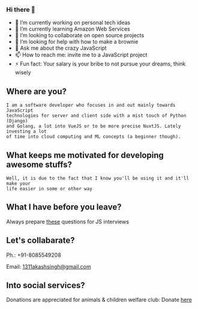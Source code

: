 ### Hi there 👋

- 🔭 I’m currently working on personal tech ideas
- 🌱 I’m currently learning Amazon Web Services
- 👯 I’m looking to collaborate on open source projects
- 🤔 I’m looking for help with how to make a brownie
- 💬 Ask me about the crazy JavaScript
- 📫 How to reach me: invite me to a JavaScript project
- ⚡ Fun fact: Your salary is your bribe to not pursue your dreams, think wisely

## Where are you?
 ```
 I am a software developer who focuses in and out mainly towards JavaScript
 technologies for server and client side with a mist touch of Python (Django)
 and Golang, a lot into VueJS or to be more precise NuxtJS. Lately investing a lot
 of time into cloud computing and ML concepts (a beginner though).
 ```
 
## What keeps me motivated for developing awesome stuffs?
```
Well, it is due to the fact that I know you'll be using it and it'll make your 
life easier in some or other way
```

## What I have before you leave?

   Always prepare [these](https://dmitripavlutin.com/simple-but-tricky-javascript-interview-questions/) questions for JS interviews

## Let's collabarate?
   
   Ph.: +91-8085549208
   
   Email: 1311akashsingh@gmail.com
   
## Into social services?
  
   Donations are appreciated for animals & children welfare club: Donate [here](https://donorbox.org/animokids-a-shelter-for-everyone-fundraising-campaign)
